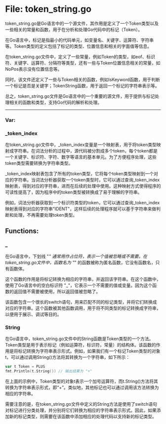 # File: token_string.go

token_string.go是Go语言中的一个源文件，其作用是定义了一个Token类型以及一些相关的常量和函数，用于在分析和处理Go代码中的标记（Token）。

在Go语言中，标记是指最小的代码单元，如变量名、关键字、运算符、字符串等。Token类型的定义包括了标记的类型、位置信息和相关的字面值等信息。

在token_string.go文件中，定义了一些常量，例如Token的类型，如eof、标识符、关键字、运算符、分隔符等类型，还有一些与Token位置信息相关的常量，如NoPos表示没有位置信息等。

同时，该文件还定义了一些与Token相关的函数，例如IsKeyword函数，用于判断一个标记是否是关键字；TokenString函数，用于返回一个标记的字符串表示等。

总之，token_string.go文件是Go语言中的一个重要的源文件，用于提供与标记处理相关的函数和类型，支持Go代码的解析和处理。




---

### Var:

### _token_index

在token_string.go文件中，_token_index变量是一个映射表，用于将token类型映射成字符串。在词法分析的过程中，源代码被分割成多个token，每个token都是一个关键字、标识符、字符、数字等语言的基本单元。为了方便程序处理，这些token类型需要转换为字符串类型。

_token_index映射表包含了所有的token类型，它将每个token类型映射到一个对应的字符串。当词法分析器获取一个token类型时，它可以通过查询_token_index映射表，得到对应的字符串，进而在后续的处理中使用。这种映射方式使得程序的可读性提高了，因为程序中的token类型被转换成了易于理解的字符串。

例如，词法分析器获取到一个标识符类型的token，它可以通过查询_token_index映射表得到对应的字符串"IDENT"，这样后续的处理程序就可以基于字符串来做判断和处理，不再需要处理token类型。



## Functions:

### _

在Go语言中，下划线 "_" 通常用作占位符，表示一个值被忽略或不需要。在token_string.go文件中，函数名为 "_" 的函数被称为匿名函数，它没有函数名，只有函数体。

这个函数的作用是将标记转换为相应的字符串，并返回该字符串。在这个函数中，使用了Go语言中的空白标识符 "_"，它表示一个不需要的值或变量。因为这个函数的返回值不需要被使用，所以返回值被忽略了。

该函数包含一个很长的switch语句，用来匹配不同的标记类型，并将它们转换成对应的字符串。这个函数被其他函数调用，用于将不同类型的标记转换成字符串，以便用于展示、调试等目的。



### String

在Go语言中，token_string.go文件中的String函数是Token类型的一个方法。Token类型是用于表示标记（例如运算符，标识符，常量）的结构体。该函数的作用是将标记转换为字符串表示形式。例如，如果我们有一个标记Token类型的对象t，可以通过调用String()方法将其转换为一个字符串，如下所示：

```go
var t Token = PLUS
fmt.Println(t.String()) // 输出结果为 "+"
```

在上面的示例中，Token类型的对象t表示一个加号运算符，而t.String()方法将其转换为字符串表示形式，即“+”。类似地，其他标记也可以通过调用该方法转换为相应的字符串。

需要注意的是，在token_string.go文件中定义的String方法是使用了switch语句对标记进行分类处理，并分别将它们转换为相应的字符串表示形式。因此，如果添加新的标记类型，则需要在该函数中添加相应的处理代码以支持新的标记类型。



